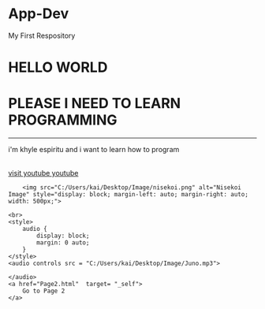 # App-Dev
My First Respository
<!DOCTYPE html>
<html lang="en">
<head>
    <meta charset="UTF-8">
    <meta name="viewport" content="width=device-width, initial-scale=1.0">
    <title>please no</title>
</head>
<h1> HELLO WORLD</h1>   
<body>  
    <h1>PLEASE I NEED TO LEARN PROGRAMMING</h1>
    <hr>
   <!-- Paragaph -->
    <p>i'm khyle espiritu and i want to learn how to program</p> 
    <br>
   <!-- puting a link and site -->
    <a href="https://www.youtube.com" target= "_self"> visit youtube  
        youtube
    </a>
    <br>
    <body>
    
        <img src="C:/Users/kai/Desktop/Image/nisekoi.png" alt="Nisekoi Image" style="display: block; margin-left: auto; margin-right: auto; width: 500px;">
        
    <br>
    <style>
        audio {
            display: block;
            margin: 0 auto;
        }
    </style>
    <audio controls src = "C:/Users/kai/Desktop/Image/Juno.mp3"> 
        
    </audio>
    <a href="Page2.html"  target= "_self">
        Go to Page 2
    </a> 
    


</body>
</html>
